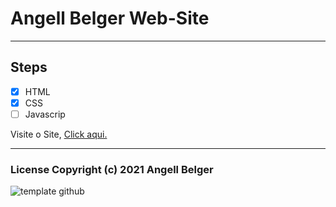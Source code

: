 # Angell Belger Web-Site

***
## Steps
- [x] HTML
- [x] CSS
- [ ] Javascrip

Visite o Site, <a href="https://angellbelger.github.io/Cordel-Moderno/" target="_blank" rel="external">Click aqui.</a>
***
### License Copyright (c) 2021 Angell Belger
 
![template github](https://user-images.githubusercontent.com/82967046/116450089-4639f780-a831-11eb-9673-4b18a47c4e91.png)

